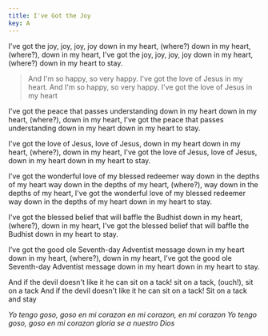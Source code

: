 ```yaml
---
title: I've Got the Joy
key: A
---
```


I've got the joy, joy, joy, joy down in my heart, (where?) 
down in my heart, (where?), down in my heart,
I've got the joy, joy, joy, joy down in my heart, (where?) 
down in my heart to stay.

>And I'm so happy, so very happy. 
I've got the love of Jesus in my heart.
And I'm so happy, so very happy. 
I've got the love of Jesus in my heart

I've got the peace that passes understanding down in my heart
down in my heart, (where?), down in my heart,
I've got the peace that passes understanding down in my heart
down in my heart to stay.

I've got the love of Jesus, love of Jesus, down in my heart
down in my heart, (where?), down in my heart,
I've got the love of Jesus, love of Jesus, down in my heart
down in my heart to stay.

I've got the wonderful love of my blessed redeemer way down in the depths of my heart
way down in the depths of my heart, (where?), way down in the depths of my heart,
I've got the wonderful love of my blessed redeemer way down in the depths of my heart
down in my heart to stay.

I've got the blessed belief that will baffle the Budhist
down in my heart, (where?), down in my heart,
I've got the blessed belief that will baffle the Budhist
down in my heart to stay.

I’ve got the good ole Seventh-day Adventist message down in my heart
down in my heart, (where?), down in my heart,
I’ve got the good ole Seventh-day Adventist message down in my heart
down in my heart to stay.

And if the devil doesn't like it he can sit on a tack!
sit on a tack, (ouch!), sit on a tack
And if the devil doesn't like it he can sit on a tack!
Sit on a tack and stay

*Yo tengo goso, goso en mi corazon
en mi corazon, en mi corazon
Yo tengo goso, goso en mi corazon
gloria se a nuestro Dios*
